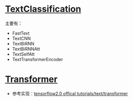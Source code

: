 # [TextClassification](./Textclassification/README.md)

主要有：
- FastText
- TextCNN
- TextBiRNN
- TextBiRNNAtt
- TextSelfAtt
- TextTransformerEncoder

# [Transformer](./Transformer/README.md) 
- 参考实现：[tensorflow2.0 offical tutorials/text/transformer](https://www.tensorflow.org/tutorials/text/transformer)

